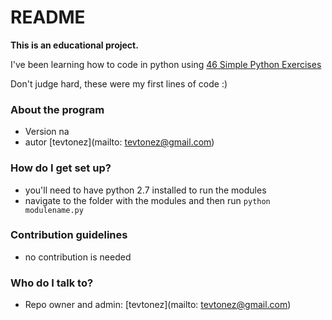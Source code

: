 # README #

**This is an educational project.**

I've been learning how to code in python using [46 Simple Python Exercises](http://www.ling.gu.se/~lager/python_exercises.html)

Don't judge hard, these were my first lines of code :)


### About the program ###
* Version na
* autor [tevtonez](mailto: tevtonez@gmail.com)

### How do I get set up? ###

* you'll need to have python 2.7 installed to run the modules
* navigate to the folder with the modules and then run ```python modulename.py```

### Contribution guidelines ###

* no contribution is needed

### Who do I talk to? ###

* Repo owner and admin: [tevtonez](mailto: tevtonez@gmail.com)